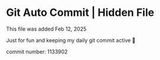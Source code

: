 # Git Auto Commit | Hidden File

This file was added Feb 12, 2025

Just for fun and keeping my daily git commit active 🤪

commit number: 1133902
